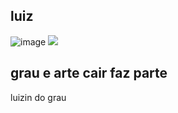 ## luiz ##

![image](https://github.com/luizgus2/luiz/assets/148966779/03630b53-7682-4760-8829-8e8e39ea5666)   ![](https://media.tenor.com/xFI46H32iNIAAAAd/motorcycle.gif)
## grau e arte cair faz parte ##

luizin do grau
